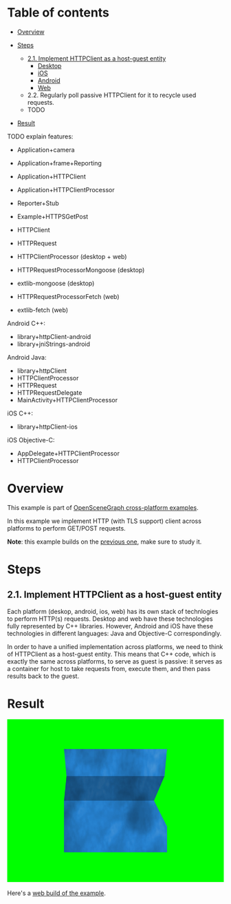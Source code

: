 
# Table of contents

* [Overview](#overview)
* [Steps](#steps)
    * [2.1. Implement HTTPClient as a host-guest entity](#hostguest)
        * [Desktop](#desktop)
        * [iOS](#ios)
        * [Android](#android)
        * [Web](#web)
    * 2.2. Regularly poll passive HTTPClient for it to recycle used requests.
    * TODO

* [Result](#result)

TODO explain features:

* Application+camera
* Application+frame+Reporting
* Application+HTTPClient
* Application+HTTPClientProcessor
* Reporter+Stub
* Example+HTTPSGetPost
* HTTPClient
* HTTPRequest

* HTTPClientProcessor (desktop + web)

* HTTPRequestProcessorMongoose (desktop)
* extlib-mongoose (desktop)

* HTTPRequestProcessorFetch (web)
* extlib-fetch (web)

Android C++:
* library+httpClient-android
* library+jniStrings-android

Android Java:
* library+httpClient
* HTTPClientProcessor
* HTTPRequest
* HTTPRequestDelegate
* MainActivity+HTTPClientProcessor

iOS C++:
* library+httpClient-ios

iOS Objective-C:
* AppDelegate+HTTPClientProcessor
* HTTPClientProcessor

<a name="overview"/>

# Overview

This example is part of [OpenSceneGraph cross-platform examples][osgcpe].

In this example we implement HTTP (with TLS support) client across platforms
to perform GET/POST requests.

**Note**: this example builds on the [previous one][ex-prev], make sure to study it.

<a name="steps"/>

# Steps

<a name="hostguest"/>

## 2.1. Implement HTTPClient as a host-guest entity

Each platform (deskop, android, ios, web) has its own stack of technlogies
to perform HTTP(s) requests. Desktop and web have these technologies fully
represented by C++ libraries. However, Android and iOS have these technologies
in different languages: Java and Objective-C correspondingly.

In order to have a unified implementation across platforms, we need to
think of HTTPClient as a host-guest entity. This means that C++ code,
which is exactly the same across platforms, to serve as guest is passive:
it serves as a container for host to take requests from, execute them,
and then pass results back to the guest.


<a name="result"/>

# Result

![Screenshot](shot.png)

Here's a [web build of the example][web-build].

[osgcpe]: https://github.com/OGStudio/openscenegraph-cross-platform-examples
[ex-prev]: ../02.TextureImage


[web-build]: https://ogstudio.github.io/openscenegraph-cross-platform-examples-web-builds/examples/03/ex03-http-client.html

